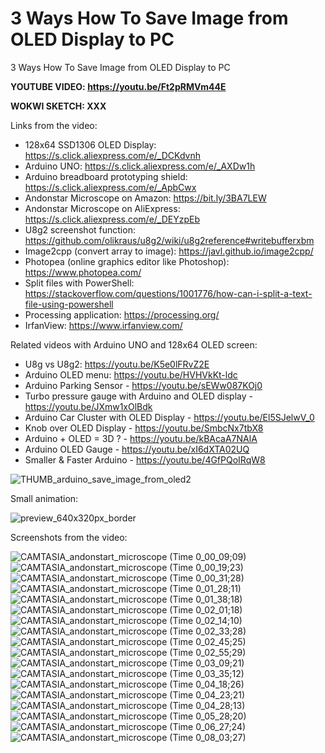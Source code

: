 # 3 Ways How To Save Image from OLED Display to PC
3 Ways How To Save Image from OLED Display to PC

**YOUTUBE VIDEO: https://youtu.be/Ft2pRMVm44E**

**WOKWI SKETCH: XXX**




Links from the video:
- 128x64 SSD1306 OLED Display: https://s.click.aliexpress.com/e/_DCKdvnh
- Arduino UNO: https://s.click.aliexpress.com/e/_AXDw1h
- Arduino breadboard prototyping shield: https://s.click.aliexpress.com/e/_ApbCwx
- Andonstar Microscope on Amazon: https://bit.ly/3BA7LEW 
- Andonstar Microscope on AliExpress: https://s.click.aliexpress.com/e/_DEYzpEb
- U8g2 screenshot function: https://github.com/olikraus/u8g2/wiki/u8g2reference#writebufferxbm
- Image2cpp (convert array to image): https://javl.github.io/image2cpp/
- Photopea (online graphics editor like Photoshop): https://www.photopea.com/
- Split files with PowerShell: https://stackoverflow.com/questions/1001776/how-can-i-split-a-text-file-using-powershell
- Processing application: https://processing.org/
- IrfanView: https://www.irfanview.com/


Related videos with Arduino UNO and 128x64 OLED screen:
- U8g vs U8g2: https://youtu.be/K5e0lFRvZ2E
- Arduino OLED menu: https://youtu.be/HVHVkKt-ldc
- Arduino Parking Sensor - https://youtu.be/sEWw087KOj0
- Turbo pressure gauge with Arduino and OLED display - https://youtu.be/JXmw1xOlBdk
- Arduino Car Cluster with OLED Display - https://youtu.be/El5SJelwV_0
- Knob over OLED Display - https://youtu.be/SmbcNx7tbX8
- Arduino + OLED = 3D ? - https://youtu.be/kBAcaA7NAlA
- Arduino OLED Gauge - https://youtu.be/xI6dXTA02UQ
- Smaller & Faster Arduino - https://youtu.be/4GfPQoIRqW8


![THUMB_arduino_save_image_from_oled2](https://github.com/upiir/arduino_oled_save_image/assets/117754156/cea53e9c-2851-4d50-8848-44f7b121a031)


Small animation:

![preview_640x320px_border](https://github.com/upiir/arduino_oled_save_image/assets/117754156/88936faa-b79a-4743-977e-eb6943e654e7)



Screenshots from the video:

![CAMTASIA_andonstart_microscope (Time 0_00_09;09)](https://github.com/upiir/arduino_oled_save_image/assets/117754156/4ecad26b-d194-477f-8765-fc704a9d8191)
![CAMTASIA_andonstart_microscope (Time 0_00_19;23)](https://github.com/upiir/arduino_oled_save_image/assets/117754156/25268a59-b798-4c46-a806-81e40433b954)
![CAMTASIA_andonstart_microscope (Time 0_00_31;28)](https://github.com/upiir/arduino_oled_save_image/assets/117754156/0d01ebc8-09dd-4616-a435-ed6af2524b74)
![CAMTASIA_andonstart_microscope (Time 0_01_28;11)](https://github.com/upiir/arduino_oled_save_image/assets/117754156/3263316a-95eb-4163-929f-46715076b6fc)
![CAMTASIA_andonstart_microscope (Time 0_01_38;18)](https://github.com/upiir/arduino_oled_save_image/assets/117754156/2154dc13-3c4f-45e9-bc56-0eeb311bc05e)
![CAMTASIA_andonstart_microscope (Time 0_02_01;18)](https://github.com/upiir/arduino_oled_save_image/assets/117754156/5502beeb-4ba1-4e66-8daf-6be3ddf17602)
![CAMTASIA_andonstart_microscope (Time 0_02_14;10)](https://github.com/upiir/arduino_oled_save_image/assets/117754156/205ab7a5-a62f-48e5-abd8-48f281e87c46)
![CAMTASIA_andonstart_microscope (Time 0_02_33;28)](https://github.com/upiir/arduino_oled_save_image/assets/117754156/95ec0aca-7ae9-4a7f-944d-1daf07d5ae19)
![CAMTASIA_andonstart_microscope (Time 0_02_45;25)](https://github.com/upiir/arduino_oled_save_image/assets/117754156/6bf73a2e-de85-4264-b601-1dccb4828e15)
![CAMTASIA_andonstart_microscope (Time 0_02_55;29)](https://github.com/upiir/arduino_oled_save_image/assets/117754156/15da5715-5558-4038-93dc-81a61659af51)
![CAMTASIA_andonstart_microscope (Time 0_03_09;21)](https://github.com/upiir/arduino_oled_save_image/assets/117754156/ec6b9498-c180-46ac-b3ca-18ea5895b6df)
![CAMTASIA_andonstart_microscope (Time 0_03_35;12)](https://github.com/upiir/arduino_oled_save_image/assets/117754156/82e35d28-34c0-4be0-a9f5-367382d88efe)
![CAMTASIA_andonstart_microscope (Time 0_04_18;26)](https://github.com/upiir/arduino_oled_save_image/assets/117754156/d3d361c6-1d43-4d82-80f4-e02848e90e96)
![CAMTASIA_andonstart_microscope (Time 0_04_23;21)](https://github.com/upiir/arduino_oled_save_image/assets/117754156/6f451a09-5633-41a1-ac21-527538dc22d1)
![CAMTASIA_andonstart_microscope (Time 0_04_28;13)](https://github.com/upiir/arduino_oled_save_image/assets/117754156/ea61c7ba-4747-42ed-91ec-ce27afde0b56)
![CAMTASIA_andonstart_microscope (Time 0_05_28;20)](https://github.com/upiir/arduino_oled_save_image/assets/117754156/ccf45997-6758-44f3-8da4-73e7ce463e06)
![CAMTASIA_andonstart_microscope (Time 0_06_27;24)](https://github.com/upiir/arduino_oled_save_image/assets/117754156/6ff7a986-c93d-4d40-b854-709e7248acae)
![CAMTASIA_andonstart_microscope (Time 0_08_03;27)](https://github.com/upiir/arduino_oled_save_image/assets/117754156/a20fa9b1-e947-4c4d-bd43-3dc32c792b0a)

